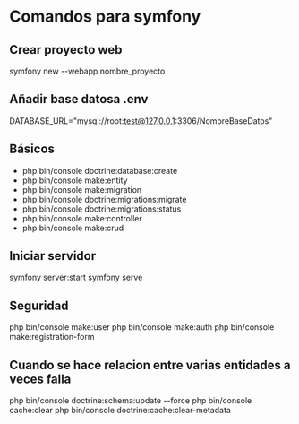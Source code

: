 # Comandos para symfony

## Crear proyecto web
symfony new --webapp nombre_proyecto

## Añadir base datosa .env
DATABASE_URL="mysql://root:test@127.0.0.1:3306/NombreBaseDatos"

## Básicos
- php bin/console doctrine:database:create
- php bin/console make:entity
- php bin/console make:migration
- php bin/console doctrine:migrations:migrate
- php bin/console doctrine:migrations:status
- php bin/console make:controller  
- php bin/console make:crud

## Iniciar servidor

symfony server:start
symfony serve

## Seguridad

php bin/console make:user
php bin/console make:auth
php bin/console make:registration-form


## Cuando se hace relacion entre varias entidades a veces falla

php bin/console doctrine:schema:update --force
php bin/console cache:clear
php bin/console doctrine:cache:clear-metadata